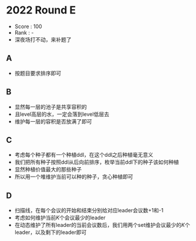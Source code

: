 # 2022 Round E

-   Score : 100
-   Rank : -
-   深夜场打不动，来补题了

## A

- 按题目要求排序即可

## B

- 显然每一层的池子是共享容积的
- 且level高层的水，一定会落到level低层去
- 维护每一层的容积是否放满了即可

## C

- 考虑每个种子都有一个种植ddl，在这个ddl之后种植毫无意义
- 我们把所有种子按照ddl从后向前排序，枚举当前ddl下的种子该如何种植
- 显然种植价值最大的那些种子
- 所以用一个堆维护当前可以种的种子，贪心种植即可

## D

- 扫描线，在每个会议的开始和结束分别给对应leader会议数+1和-1
- 考虑如何维护当前$K$个会议最少的leader
- 在动态维护了所有leader的当前会议数后，我们用两个set维护会议最少的$K$个leader，以及剩下的leader即可

